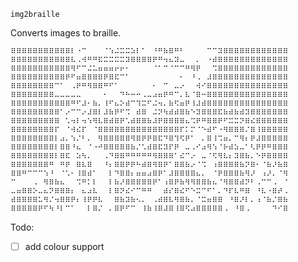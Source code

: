 `img2braille`

Converts images to braille.

    ⠿⠿⠿⠿⠿⠿⠿⠿⠿⠿⠿⠇⠐⠉⠀⠀⠀⠈⠱⠬⠭⠭⠵⠇⠁⠀⠘⠛⠷⠿⠛⠃⠀⠀⠀⠀⠉⠉⠽⠿⠿⠿⠿⠿⠿⠿⠿⠿⠿⠿⠿
    ⠿⠿⠿⠿⠿⠿⠿⠿⠿⠿⠿⠧⠠⠺⠛⠛⠯⠭⠭⠭⠭⠽⠿⠿⠿⠿⠟⠛⠲⠦⠽⠤⠀⠀⠄⠀⠐⠾⠿⠿⠿⠿⠿⠿⠿⠿⠿⠿⠿⠿⠿
    ⠿⠿⠿⠿⠿⠿⠿⠿⠿⠿⠿⠻⠋⠉⠬⠥⠶⠶⠶⠖⠖⠂⠀⠀⠀⠀⠈⠁⠉⠈⠉⠉⠛⠻⠟⠀⠀⠩⠿⠿⠿⠿⠿⠿⠿⠿⠿⠿⠿⠿⠿
    ⠿⠿⠿⠿⠿⠿⠿⠿⠿⠿⠟⠋⠶⠿⠿⠿⠿⠟⠿⠯⠉⠁⠀⠀⠀⠀⠀⠀⠀⠀⠀⠂⠀⠘⠠⠀⠼⠿⠿⠿⠿⠿⠿⠿⠿⠿⠿⠿⠿⠿⠿
    ⠿⠿⠿⠿⠿⠿⠿⠿⠉⠁⠀⠠⠟⠛⠻⠿⠿⠛⠋⠁⠀⠀⠀⠀⠀⠀⠂⠀⠉⠀⠤⠔⠀⠀⠺⠊⠿⠿⠿⠿⠿⠿⠿⠿⠿⠿⠿⠿⠿⠿⠿
    ⠿⠿⠿⠿⠿⠿⠿⠿⠤⠤⠤⠤⠤⠀⠀⠀⠀⠂⠀⠀⠙⠓⠒⠒⠠⠤⠴⠶⠟⠛⠉⠄⠧⠈⠿⠒⠿⠿⠿⠿⠿⠿⠿⠿⠿⠿⠿⠿⠿⠿⠿
    ⠿⠿⠿⠿⠿⠿⠿⠿⠿⠿⠿⠛⠋⠼⠂⠷⠄⠸⠋⠦⠕⠾⠉⠹⠭⠋⠬⠲⠄⠷⠫⠶⠟⠸⠼⠾⠿⠿⠿⠿⠿⠿⠿⠿⠿⠿⠿⠿⠿⠿⠿
    ⠿⠿⠿⠿⠿⠿⠿⠿⠿⠁⠔⠉⠉⠔⠼⠿⠇⠼⠷⠟⠋⠩⠀⠾⠿⠀⠬⠝⠳⠾⠾⠿⠷⠑⠽⠿⠿⠿⠯⠷⠾⠷⠾⠽⠿⠿⠿⠿⠿⠿⠿
    ⠿⠿⠿⠿⠿⠿⠿⠿⠿⠀⠡⠲⠇⠲⠱⠻⠧⠿⠾⠿⠟⠡⠾⠿⠿⠷⠼⠟⠿⠿⠿⠿⠦⠩⠟⠛⠿⠿⠟⠋⠭⠭⠝⠿⠮⠿⠿⠿⠿⠿⠿
    ⠿⠿⠿⠿⠿⠿⠿⠿⠏⠀⠈⠺⠮⠏⠀⠈⠿⠿⠿⠿⠿⠿⠿⠿⠿⠿⠿⠿⠿⠿⠿⠏⠅⠍⠈⠑⠾⠋⠐⠻⠿⠿⠿⠌⠿⠸⠿⠿⠿⠿⠿
    ⠿⠿⠿⠿⠿⠿⠿⠿⠇⠴⠄⠱⠌⠃⠄⠀⠻⠿⠿⠿⠿⠿⠻⠿⠟⠟⠿⠯⠙⠿⠹⠫⠟⠁⠀⠄⠿⠸⠩⠶⠄⠉⠻⠆⠟⠼⠿⠿⠿⠿⠿
    ⠿⠿⠿⠿⠿⠿⠿⠿⠇⠿⠿⠘⠦⠀⠈⠐⠚⠿⠿⠿⠿⠿⠷⠌⠡⠾⠿⠯⠽⠏⠟⠀⠤⠠⠊⠴⠻⠱⠈⠗⠾⠵⠤⠁⠣⠟⠟⠛⠿⠿⠿
    ⠿⠿⠿⠿⠿⠿⠿⠿⠇⠿⠯⠀⠵⠳⠄⠀⠀⠠⠙⠿⠿⠛⠛⠛⠛⠛⠻⠿⠿⠿⠁⠮⠉⠔⠀⠤⠈⠫⠻⠧⠆⠽⠿⠷⠄⠑⠟⠿⠿⠿⠿
    ⠿⠿⠿⠿⠿⠿⠿⠛⠀⠛⠟⠀⠿⠧⠿⠀⠀⠘⠆⠿⠿⠟⠟⠓⠾⠿⠻⠿⠟⠁⠿⠿⠷⠔⠈⠩⠀⠰⠿⠿⠿⠿⠷⠝⠿⠂⠈⠷⠜⠷⠿
    ⠿⠿⠛⠉⠉⠉⠱⠘⠀⠈⠡⠂⠸⠿⠾⠁⠀⠀⠇⠙⠿⠿⠆⠶⠶⠴⠿⠟⠁⠼⠿⠿⠿⠿⠦⠄⠀⠈⠟⠿⠿⠿⠷⠻⠜⠀⠰⠜⠄⠈⠻
    ⠉⠀⠀⠀⠠⠀⠻⠿⠷⠦⠀⠀⠩⠛⠅⠇⠀⠀⠇⠷⠜⠿⠿⠿⠿⠿⠟⠁⠰⠿⠟⠷⠻⠻⠿⠿⠷⠦⠈⠻⠿⠿⠾⠝⠃⠠⠉⠉⠠⠀⠈
    ⠤⠶⠿⠿⠕⠤⠦⠝⠿⠿⠿⠆⠀⠦⠴⠧⠀⠀⠇⠿⠝⠮⠊⠉⠛⠛⠀⠀⠾⠎⠿⠮⠋⠑⠭⠉⠋⠁⠄⠙⠏⠧⠛⠿⠀⠘⠧⠐⠿⠞⠠
    ⠾⠿⠿⠿⠿⠥⠻⠌⠲⠿⠿⠟⠆⠸⠟⠟⠧⠀⠀⠿⠷⠽⠷⠢⠄⠀⠠⠾⠿⠧⠻⠿⠷⠄⠈⠭⠶⠿⠿⠀⠘⠿⠜⠇⠄⠰⠈⠷⠌⠿⠷
    ⠿⠿⠿⠿⠿⠟⠋⠳⠘⠇⠉⠁⠀⠀⠇⠿⠌⠀⠄⠿⠟⠋⠉⠀⠸⠷⠸⠿⠼⠿⠸⠿⠫⠴⠿⠿⠿⠿⠿⠠⠀⠘⠿⠠⠀⠀⠀⠀⠙⠊⠿

Todo:

 - [ ] add colour support

